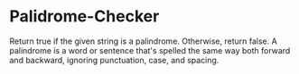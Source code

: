 # Palidrome-Checker
Return true if the given string is a palindrome. Otherwise, return false.
A palindrome is a word or sentence that's spelled the same way both forward and backward, ignoring punctuation, case, and spacing.
